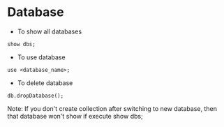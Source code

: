 # Database

- To show all databases
```
show dbs;
```

- To use database
```
use <database_name>;
```

- To delete database
```
db.dropDatabase();
```

Note: If you don't create collection after switching to new database, then that database won't show if execute show dbs;
